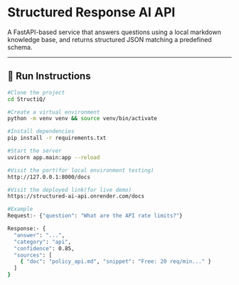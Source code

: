 # Structured Response AI API

A FastAPI-based service that answers questions using a local markdown knowledge base, and returns structured JSON matching a predefined schema.

---

## 🚀 Run Instructions

```bash
#Clone the project
cd StructiQ/

#Create a virtual environment
python -m venv venv && source venv/bin/activate

#Install dependencies
pip install -r requirements.txt

#Start the server
uvicorn app.main:app --reload

#Visit the port(for local environment testing)
http://127.0.0.1:8000/docs

#Visit the deployed link(for live demo)
https://structured-ai-api.onrender.com/docs

#Example
Request:- {"question": "What are the API rate limits?"}

Response:- {
  "answer": "...",
  "category": "api",
  "confidence": 0.85,
  "sources": [
    { "doc": "policy_api.md", "snippet": "Free: 20 req/min..." }
  ]
}
